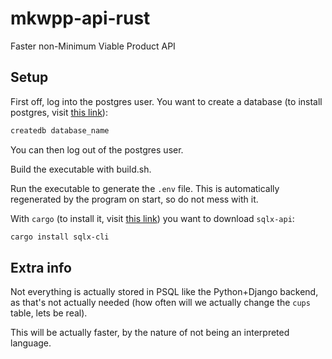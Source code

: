 # mkwpp-api-rust
Faster non-Minimum Viable Product API

## Setup
First off, log into the postgres user. You want to create a database (to install postgres, visit [this link](https://www.postgresql.org/download/)):
```bash
createdb database_name
```
You can then log out of the postgres user.

Build the executable with build.sh.

Run the executable to generate the `.env` file. This is automatically regenerated by the program on start, so do not mess with it.

With `cargo` (to install it, visit [this link](https://rustup.rs/)) you want to download `sqlx-api`:
```bash
cargo install sqlx-cli
```

## Extra info
Not everything is actually stored in PSQL like the Python+Django backend, as that's not actually needed (how often will we actually change the `cups` table, lets be real).

This will be actually faster, by the nature of not being an interpreted language.